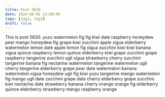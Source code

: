```yaml
---
title: Post 5630
date: 2024-09-01 12:00:00
tags: [tag1, tag2]
draft: false
---
```

This is post 5630.
yuzu
watermelon
fig
fig
kiwi
date
raspberry
honeydew
pear
mango
honeydew
fig
grape
kiwi
zucchini
apple
xigua
elderberry
watermelon
lemon
date
apple
lemon
fig
xigua
zucchini
kiwi
kiwi
banana
xigua
quince
raspberry
lemon
quince
elderberry
kiwi
grape
zucchini
grape
raspberry
tangerine
zucchini
ugli
xigua
strawberry
cherry
zucchini
tangerine
banana
fig
nectarine
watermelon
tangerine
watermelon
ugli
cherry
tangerine
elderberry
grape
pear
date
watermelon
banana
watermelon
xigua
honeydew
ugli
fig
kiwi
yuzu
tangerine
mango
watermelon
fig
mango
ugli
date
zucchini
grape
date
cherry
elderberry
grape
zucchini
kiwi
nectarine
date
strawberry
banana
cherry
orange
orange
fig
elderberry
quince
elderberry
strawberry
mango
raspberry
orange
